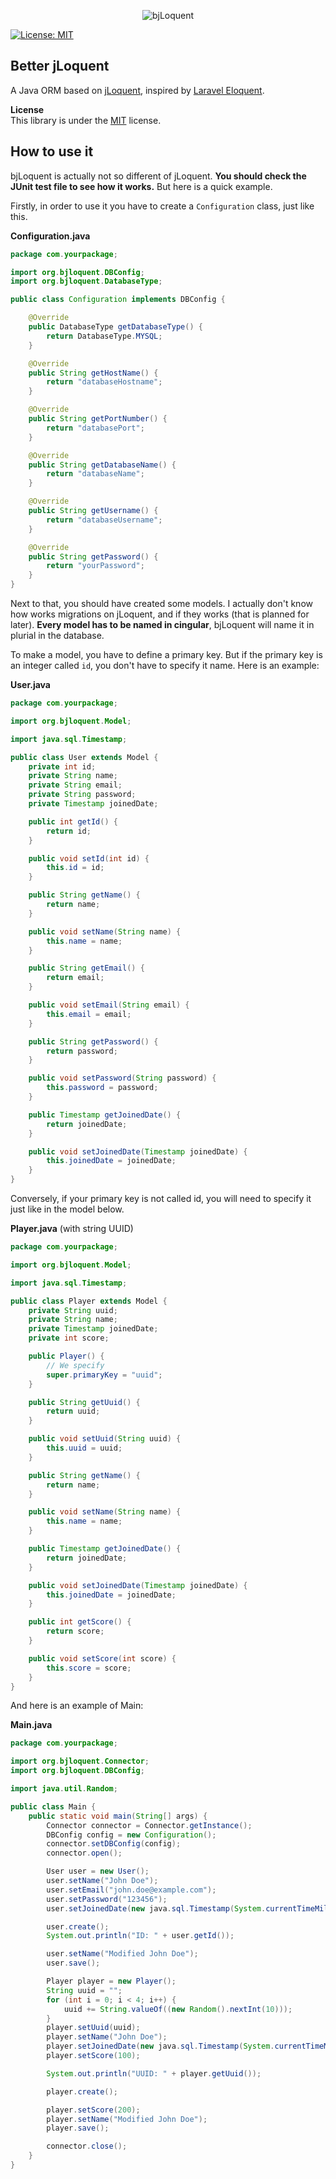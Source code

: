 <p align="center">
  <img src="art/logo.png" alt="bjLoquent">
</p>

[![License: MIT](https://img.shields.io/badge/License-MIT-yellow.svg)](https://opensource.org/licenses/MIT)

## Better jLoquent
A Java ORM based on [jLoquent](https://github.com/derickfelix/jloquent), inspired by [Laravel Eloquent](https://laravel.com/docs/eloquent).

**License**    
This library is under the [MIT](https://github.com/derickfelix/jloquent/blob/master/LICENSE) license.

## How to use it
bjLoquent is actually not so different of jLoquent. **You should check the JUnit test file to see how it works.** But here is a quick example.

Firstly, in order to use it you have to create a `Configuration` class, just like this.

**Configuration.java**

```java
package com.yourpackage;

import org.bjloquent.DBConfig;
import org.bjloquent.DatabaseType;

public class Configuration implements DBConfig {

    @Override
    public DatabaseType getDatabaseType() {
        return DatabaseType.MYSQL;
    }

    @Override
    public String getHostName() {
        return "databaseHostname";
    }

    @Override
    public String getPortNumber() {
        return "databasePort";
    }

    @Override
    public String getDatabaseName() {
        return "databaseName";
    }

    @Override
    public String getUsername() {
        return "databaseUsername";
    }

    @Override
    public String getPassword() {
        return "yourPassword";
    }
}
```

Next to that, you should have created some models. I actually don't know how works migrations on jLoquent, and if they works (that is planned for later).
**Every model has to be named in cingular**, bjLoquent will name it in plurial in the database.

To make a model, you have to define a primary key. But if the primary key is an integer called `id`, you don't have to specify it name. Here is an example:

**User.java**

```java
package com.yourpackage;

import org.bjloquent.Model;

import java.sql.Timestamp;

public class User extends Model {
    private int id;
    private String name;
    private String email;
    private String password;
    private Timestamp joinedDate;

    public int getId() {
        return id;
    }

    public void setId(int id) {
        this.id = id;
    }

    public String getName() {
        return name;
    }

    public void setName(String name) {
        this.name = name;
    }

    public String getEmail() {
        return email;
    }

    public void setEmail(String email) {
        this.email = email;
    }

    public String getPassword() {
        return password;
    }

    public void setPassword(String password) {
        this.password = password;
    }

    public Timestamp getJoinedDate() {
        return joinedDate;
    }

    public void setJoinedDate(Timestamp joinedDate) {
        this.joinedDate = joinedDate;
    }
}
```
Conversely, if your primary key is not called id, you will need to specify it just like in the model below.

**Player.java** (with string UUID)

```java
package com.yourpackage;

import org.bjloquent.Model;

import java.sql.Timestamp;

public class Player extends Model {
    private String uuid;
    private String name;
    private Timestamp joinedDate;
    private int score;

    public Player() {
        // We specify
        super.primaryKey = "uuid";
    }

    public String getUuid() {
        return uuid;
    }

    public void setUuid(String uuid) {
        this.uuid = uuid;
    }

    public String getName() {
        return name;
    }

    public void setName(String name) {
        this.name = name;
    }

    public Timestamp getJoinedDate() {
        return joinedDate;
    }

    public void setJoinedDate(Timestamp joinedDate) {
        this.joinedDate = joinedDate;
    }

    public int getScore() {
        return score;
    }

    public void setScore(int score) {
        this.score = score;
    }
}
```
And here is an example of Main:

**Main.java**

```java
package com.yourpackage;

import org.bjloquent.Connector;
import org.bjloquent.DBConfig;

import java.util.Random;

public class Main {
    public static void main(String[] args) {
        Connector connector = Connector.getInstance();
        DBConfig config = new Configuration();
        connector.setDBConfig(config);
        connector.open();

        User user = new User();
        user.setName("John Doe");
        user.setEmail("john.doe@example.com");
        user.setPassword("123456");
        user.setJoinedDate(new java.sql.Timestamp(System.currentTimeMillis()));

        user.create();
        System.out.println("ID: " + user.getId());

        user.setName("Modified John Doe");
        user.save();

        Player player = new Player();
        String uuid = "";
        for (int i = 0; i < 4; i++) {
            uuid += String.valueOf((new Random().nextInt(10)));
        }
        player.setUuid(uuid);
        player.setName("John Doe");
        player.setJoinedDate(new java.sql.Timestamp(System.currentTimeMillis()));
        player.setScore(100);

        System.out.println("UUID: " + player.getUuid());

        player.create();

        player.setScore(200);
        player.setName("Modified John Doe");
        player.save();

        connector.close();
    }
}
```